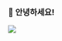 ### 👋 **안녕하세요!**

<img src="https://img.shields.io/badge/JAVASCRIPT-F7DF1E?style=for-the-badge&logo=JavaScript&logoColor=black">

<!--
**JupiterWind/JupiterWind** is a ✨ _special_ ✨ repository because its `README.md` (this file) appears on your GitHub profile.

Here are some ideas to get you started:

- 🔭 I’m currently working on ...
- 🌱 I’m currently learning ...
- 👯 I’m looking to collaborate on ...
- 🤔 I’m looking for help with ...
- 💬 Ask me about ...
- 📫 How to reach me: ...
- 😄 Pronouns: ...
- ⚡ Fun fact: ...
-->
